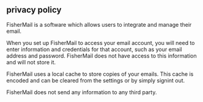 ## privacy policy
FisherMail is a software which allows users to integrate and manage their email.

When you set up FisherMail to access your email account, you will need to enter information and credentials for that account, such as your email address and password. FisherMail does not have access to this information and will not store it.

FisherMail uses a local cache to store copies of your emails. This cache is encoded and can be cleared from the settings or by simply signint out.

FisherMail does not send any information to any third party.
